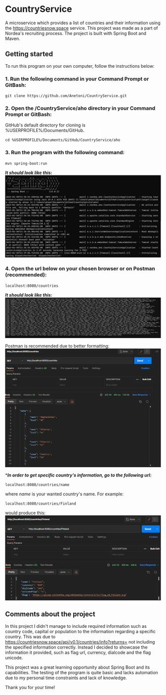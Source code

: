 # CountryService
A microservice which provides a list of countries and their information using the https://countriesnow.space service. This project was made as a part of Nordea's recruiting process. The project is built with Spring Boot and Maven.

## Getting started
To run this program on your own computer, follow the instructions below:

### 1. Run the following command in your Command Prompt or GitBash:
```
git clone https://github.com/Anetoni/CountryService.git
```
### 2. Open the /CountryService/aho directory in your Command Prompt or GitBash:
GitHub's default directory for cloning is %USERPROFILE%/Documents/GitHub.
```
cd %USERPROFILE%/Documents/GitHub/CountryService/aho
```
### 3. Run the program with the following command:
```
mvn spring-boot:run
```
***It should look like this:***
![spring boot](spring.png)
### 4. Open the url below on your chosen browser or on Postman (recommended):
```
localhost:8080/countries
```
***It should look like this:***
![localhost](localhost.png)

Postman is recommended due to better formatting:
![postman](postman.png)

****In order to get specific country's information, go to the following url:***
```
localhost:8080/countries/name
```
where *name* is your wanted country's name. For example:
```
localhost:8080/countries/Finland
```
would produce this:
![finland](postmanfinland.png)

## Comments about the project
In this project I didn't manage to include required information such as country code, capital or population to the information regarding a specific country. This was due to https://countriesnow.space/api/v0.1/countries/info?returns= not including the specified information correctly. Instead I decided to showcase the information it provided, such as flag url, currency, dialcode and the flag unicode. 

This project was a great learning opportunity about Spring Boot and its capabilities. The testing of the program is quite basic and lacks automation due to my personal time constraints and lack of knowledge.

Thank you for your time!